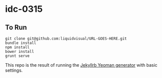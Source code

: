 idc-0315
=============================

## To Run

    git clone git@github.com:liquidvisual/URL-GOES-HERE.git
    bundle install
    npm install
    bower install
    grunt serve

This repo is the result of running the [Jekyllrb Yeoman generator](https://github.com/robwierzbowski/generator-jekyllrb) with basic settings.
